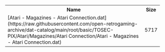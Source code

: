 <table>
<tr><th>Name</th><th>Size</th></tr>
<tr><td>
[Atari - Magazines - Atari Connection.dat](https://raw.githubusercontent.com/open-retrogaming-archive/dat-catalog/main/root/basic/TOSEC-PIX/Atari/Magazines/Atari Connection/Atari - Magazines - Atari Connection.dat)
</td><td>5717</td></tr>
</table>
